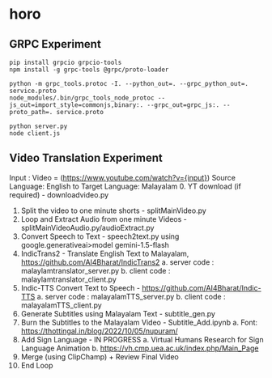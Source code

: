 # horo

## GRPC Experiment
```
pip install grpcio grpcio-tools
npm install -g grpc-tools @grpc/proto-loader

python -m grpc_tools.protoc -I. --python_out=. --grpc_python_out=. service.proto
node_modules/.bin/grpc_tools_node_protoc --js_out=import_style=commonjs,binary:. --grpc_out=grpc_js:. --proto_path=. service.proto

python server.py
node client.js
```

## Video Translation Experiment

Input : Video = (https://www.youtube.com/watch?v={input}) 
Source Language: English to Target Language: Malayalam
0. YT download (if required) - downloadvideo.py
1. Split the video to one minute shorts - splitMainVideo.py
2. Loop and Extract Audio from one minute Videos - splitMainVideoAudio.py/audioExtract.py
3. Convert Speech to Text - speech2text.py using google.generativeai>model gemini-1.5-flash
4. IndicTrans2 - Translate English Text to Malayalam, https://github.com/AI4Bharat/IndicTrans2
	a. server code : malaylamtranslator_server.py
	b. client code : malaylamtranslator_client.py
5. Indic-TTS Convert Text to Speech - https://github.com/AI4Bharat/Indic-TTS
	a. server code : malayalamTTS_server.py
	b. client code : malayalamTTS_client.py
6. Generate Subtitles using Malayalam Text - subtitle_gen.py
7. Burn the Subtitles to the Malayalam Video - Subtitle_Add.ipynb
 	a. Font: https://thottingal.in/blog/2022/10/05/nupuram/
8. Add Sign Language - IN PROGRESS
	a. Virtual Humans Research for Sign Language Animation
	b. https://vh.cmp.uea.ac.uk/index.php/Main_Page
8. Merge (using ClipChamp) + Review Final Video 
9. End Loop
